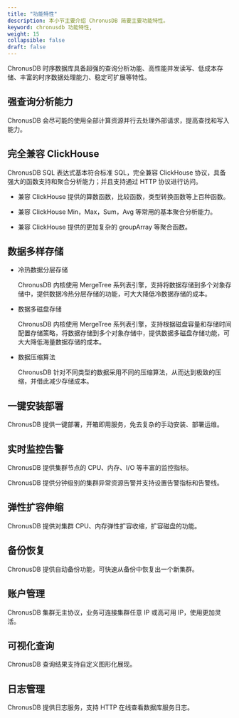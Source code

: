 ```yaml
---
title: "功能特性"
description: 本小节主要介绍 ChronusDB 简要主要功能特性。 
keyword: chronusdb 功能特性, 
weight: 15
collapsible: false
draft: false
---
```




ChronusDB 时序数据库具备超强的查询分析功能、高性能并发读写、低成本存储、丰富的时序数据处理能力、稳定可扩展等特性。

## 强查询分析能力

ChronusDB 会尽可能的使用全部计算资源并行去处理外部请求，提高查找和写入能力。

## 完全兼容 ClickHouse

ChronusDB SQL 表达式基本符合标准 SQL，完全兼容 ClickHouse 协议，具备强大的函数支持和聚合分析能力；并且支持通过 HTTP 协议进行访问。

- 兼容 ClickHouse 提供的算数函数，比较函数，类型转换函数等上百种函数。

- 兼容 ClickHouse Min，Max，Sum，Avg 等常用的基本聚合分析能力。

- 兼容 ClickHouse 提供的更加复杂的 groupArray 等聚合函数。

## 数据多样存储

- 冷热数据分层存储

   ChronusDB 内核使用 MergeTree 系列表引擎，支持将数据存储到多个对象存储中，提供数据冷热分层存储的功能，可大大降低冷数据存储的成本。

- 数据多磁盘存储

   ChronusDB 内核使用 MergeTree 系列表引擎，支持根据磁盘容量和存储时间配置存储策略，将数据存储到多个对象存储中，提供数据多磁盘存储功能，可大大降低海量数据存储的成本。

- 数据压缩算法

   ChronusDB 针对不同类型的数据采用不同的压缩算法，从而达到极致的压缩，并借此减少存储成本。

## 一键安装部署
  
ChronusDB 提供一键部署，开箱即用服务，免去复杂的手动安装、部署运维。

## 实时监控告警
  
ChronusDB 提供集群节点的 CPU、内存、I/O 等丰富的监控指标。

ChronusDB 提供分钟级别的集群异常资源告警并支持设置告警指标和告警线。

## 弹性扩容伸缩

ChronusDB  提供对集群 CPU、内存弹性扩容收缩，扩容磁盘的功能。

## 备份恢复
  
ChronusDB 提供自动备份功能，可快速从备份中恢复出一个新集群。

## 账户管理
  
ChronusDB 集群无主协议，业务可连接集群任意 IP 或高可用 IP，使用更加灵活。

## 可视化查询
  
ChronusDB 查询结果支持自定义图形化展现。

## 日志管理
  
ChronusDB 提供日志服务，支持 HTTP 在线查看数据库服务日志。
